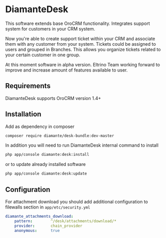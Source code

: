 DiamanteDesk
========================

This software extends base OroCRM functionality. Integrates support system for customers in your CRM system.

Now you're able to create support ticket within your CRM and associate them with any customer from your system. Tickets could be assigned to users and grouped in Branches. This allows you organize tickets related to your certain customer in one group.

At this moment software in alpha version. Eltrino Team working forward to improve and increase amount of features available to user.

Requirements
------------

DiamanteDesk supports OroCRM version 1.4+

Installation
------------

Add as dependency in composer

```bash
composer require diamante/desk-bundle:dev-master
```

In addition you will need to run DiamanteDesk internal command to install

```bash
php app/console diamante:desk:install
```

or to update already installed software

```bash
php app/console diamante:desk:update
```

Configuration
------------

For attachment download you should add additional configuration to filewalls section in `app/etc/security.yml`

```yml
diamante_attachments_download:
    pattern:        ^/desk/attachments/download/*
    provider:       chain_provider
    anonymous:      true
```
